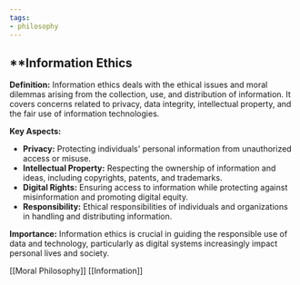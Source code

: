 ```yaml
---
tags:
- philosophy
---
```


## **Information Ethics

**Definition:** Information ethics deals with the ethical issues and moral dilemmas arising from the collection, use, and distribution of information. It covers concerns related to privacy, data integrity, intellectual property, and the fair use of information technologies.

**Key Aspects:**

- **Privacy:** Protecting individuals' personal information from unauthorized access or misuse.
- **Intellectual Property:** Respecting the ownership of information and ideas, including copyrights, patents, and trademarks.
- **Digital Rights:** Ensuring access to information while protecting against misinformation and promoting digital equity.
- **Responsibility:** Ethical responsibilities of individuals and organizations in handling and distributing information.

**Importance:** Information ethics is crucial in guiding the responsible use of data and technology, particularly as digital systems increasingly impact personal lives and society.

[[Moral Philosophy]]  [[Information]]
